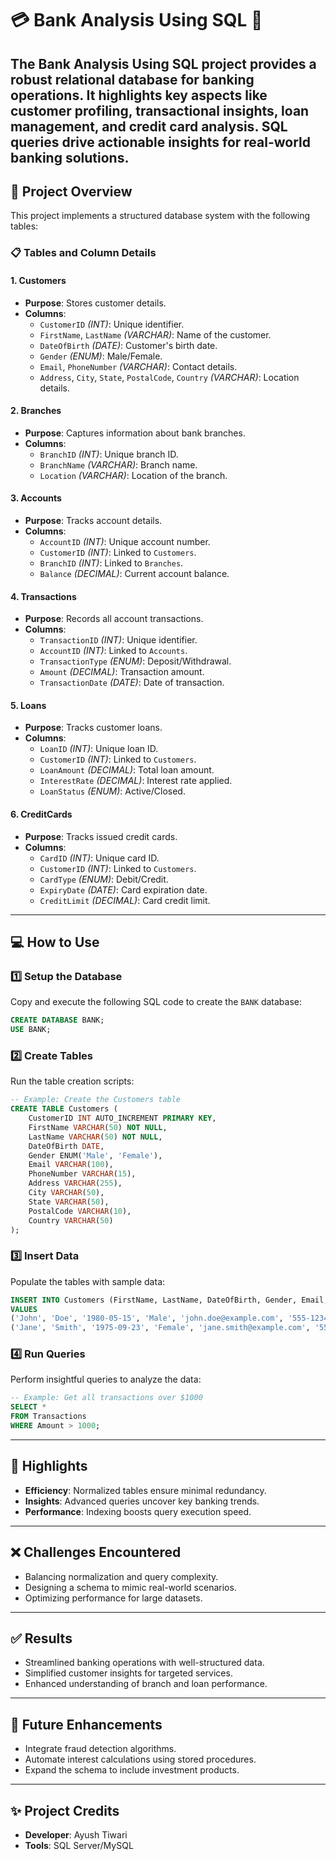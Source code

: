 # 💳 Bank Analysis Using SQL 🏦

The Bank Analysis Using SQL project provides a robust relational database for banking operations. It highlights key aspects like customer profiling, transactional insights, loan management, and credit card analysis. SQL queries drive actionable insights for real-world banking solutions.
---

## 📂 Project Overview

This project implements a structured database system with the following tables:

### **📋 Tables and Column Details**
#### 1. Customers
- **Purpose**: Stores customer details.
- **Columns**:
  - `CustomerID` *(INT)*: Unique identifier.
  - `FirstName`, `LastName` *(VARCHAR)*: Name of the customer.
  - `DateOfBirth` *(DATE)*: Customer's birth date.
  - `Gender` *(ENUM)*: Male/Female.
  - `Email`, `PhoneNumber` *(VARCHAR)*: Contact details.
  - `Address`, `City`, `State`, `PostalCode`, `Country` *(VARCHAR)*: Location details.

#### 2. Branches
- **Purpose**: Captures information about bank branches.
- **Columns**:
  - `BranchID` *(INT)*: Unique branch ID.
  - `BranchName` *(VARCHAR)*: Branch name.
  - `Location` *(VARCHAR)*: Location of the branch.

#### 3. Accounts
- **Purpose**: Tracks account details.
- **Columns**:
  - `AccountID` *(INT)*: Unique account number.
  - `CustomerID` *(INT)*: Linked to `Customers`.
  - `BranchID` *(INT)*: Linked to `Branches`.
  - `Balance` *(DECIMAL)*: Current account balance.

#### 4. Transactions
- **Purpose**: Records all account transactions.
- **Columns**:
  - `TransactionID` *(INT)*: Unique identifier.
  - `AccountID` *(INT)*: Linked to `Accounts`.
  - `TransactionType` *(ENUM)*: Deposit/Withdrawal.
  - `Amount` *(DECIMAL)*: Transaction amount.
  - `TransactionDate` *(DATE)*: Date of transaction.

#### 5. Loans
- **Purpose**: Tracks customer loans.
- **Columns**:
  - `LoanID` *(INT)*: Unique loan ID.
  - `CustomerID` *(INT)*: Linked to `Customers`.
  - `LoanAmount` *(DECIMAL)*: Total loan amount.
  - `InterestRate` *(DECIMAL)*: Interest rate applied.
  - `LoanStatus` *(ENUM)*: Active/Closed.

#### 6. CreditCards
- **Purpose**: Tracks issued credit cards.
- **Columns**:
  - `CardID` *(INT)*: Unique card ID.
  - `CustomerID` *(INT)*: Linked to `Customers`.
  - `CardType` *(ENUM)*: Debit/Credit.
  - `ExpiryDate` *(DATE)*: Card expiration date.
  - `CreditLimit` *(DECIMAL)*: Card credit limit.

---

## 💻 How to Use

### 1️⃣ **Setup the Database**
Copy and execute the following SQL code to create the `BANK` database:
```sql
CREATE DATABASE BANK;
USE BANK;
```

### 2️⃣ **Create Tables**
Run the table creation scripts:
```sql
-- Example: Create the Customers table
CREATE TABLE Customers (
    CustomerID INT AUTO_INCREMENT PRIMARY KEY,
    FirstName VARCHAR(50) NOT NULL,
    LastName VARCHAR(50) NOT NULL,
    DateOfBirth DATE,
    Gender ENUM('Male', 'Female'),
    Email VARCHAR(100),
    PhoneNumber VARCHAR(15),
    Address VARCHAR(255),
    City VARCHAR(50),
    State VARCHAR(50),
    PostalCode VARCHAR(10),
    Country VARCHAR(50)
);
```

### 3️⃣ **Insert Data**
Populate the tables with sample data:
```sql
INSERT INTO Customers (FirstName, LastName, DateOfBirth, Gender, Email, PhoneNumber, Address, City, State, PostalCode, Country)
VALUES 
('John', 'Doe', '1980-05-15', 'Male', 'john.doe@example.com', '555-1234', '123 Main St.', 'New York', 'NY', '10001', 'USA'),
('Jane', 'Smith', '1975-09-23', 'Female', 'jane.smith@example.com', '555-5678', '456 Oak St.', 'Los Angeles', 'CA', '90001', 'USA');
```

### 4️⃣ **Run Queries**
Perform insightful queries to analyze the data:
```sql
-- Example: Get all transactions over $1000
SELECT * 
FROM Transactions 
WHERE Amount > 1000;
```

---

## 🌟 Highlights

- **Efficiency**: Normalized tables ensure minimal redundancy.
- **Insights**: Advanced queries uncover key banking trends.
- **Performance**: Indexing boosts query execution speed.

---

## ❌ Challenges Encountered

- Balancing normalization and query complexity.
- Designing a schema to mimic real-world scenarios.
- Optimizing performance for large datasets.

---

## ✅ Results

- Streamlined banking operations with well-structured data.
- Simplified customer insights for targeted services.
- Enhanced understanding of branch and loan performance.

---

## 📌 Future Enhancements

- Integrate fraud detection algorithms.
- Automate interest calculations using stored procedures.
- Expand the schema to include investment products.

---

## ✨ Project Credits

- **Developer**: Ayush Tiwari  
- **Tools**: SQL Server/MySQL
